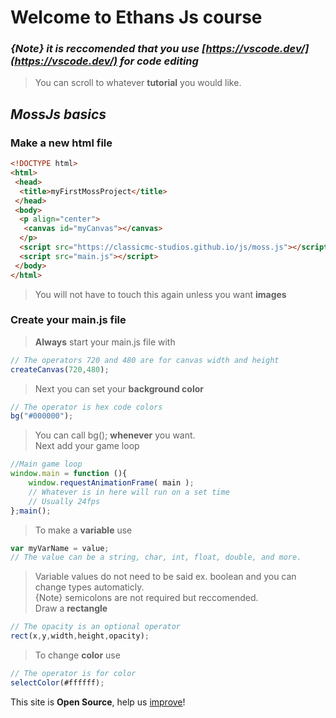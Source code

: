 # Welcome to <b>Ethans</b> Js course

### *{Note} it is reccomended that you use [https://vscode.dev/](https://vscode.dev/) for code editing*

> You can scroll to whatever <b>tutorial</b> you would like.
<!-- Moss.js basics -->
## <em>MossJs basics</em>

### Make a new html file

``` html
<!DOCTYPE html>
<html>
 <head>
  <title>myFirstMossProject</title>
 </head>
 <body>
  <p align="center">
   <canvas id="myCanvas"></canvas>
  </p>
  <script src="https://classicmc-studios.github.io/js/moss.js"></script>
  <script src="main.js"></script>
 </body>
</html>
```

> You will not have to touch this again unless you want **images**

### Create your **main.js** file

> **Always** start your main.js file with

``` js
// The operators 720 and 480 are for canvas width and height
createCanvas(720,480);
```
> Next you can set your **background color**

``` js
// The operator is hex code colors
bg("#000000");
```
> You can call bg(); **whenever** you want.<br/>
> Next add your game loop

``` js
//Main game loop
window.main = function (){
    window.requestAnimationFrame( main );
    // Whatever is in here will run on a set time
    // Usually 24fps
};main();
```

> To make a **variable** use

``` js
var myVarName = value;
// The value can be a string, char, int, float, double, and more.
```

> Variable values do not need to be said ex. boolean and you can change types automaticly.<br/>
> {Note} semicolons are not required but reccomended.<br/>
> Draw a **rectangle**

``` js
// The opacity is an optional operator
rect(x,y,width,height,opacity);
```

> To change **color** use 

```js 
// The operator is for color
selectColor(#ffffff);
```


This site is <b>Open Source</b>, help us <a href="">improve</a>!
